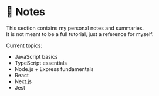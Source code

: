 # 📒 Notes

This section contains my personal notes and summaries.  
It is not meant to be a full tutorial, just a reference for myself.

Current topics:

- JavaScript basics
- TypeScript essentials
- Node.js + Express fundamentals
- React
- Next.js
- Jest
